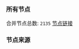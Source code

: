 ### 所有节点
合并节点总数: `2135`
[节点链接](https://raw.githubusercontent.com/rzhy1/11/master/sub/sub_merge_base64.txt)

### 节点来源